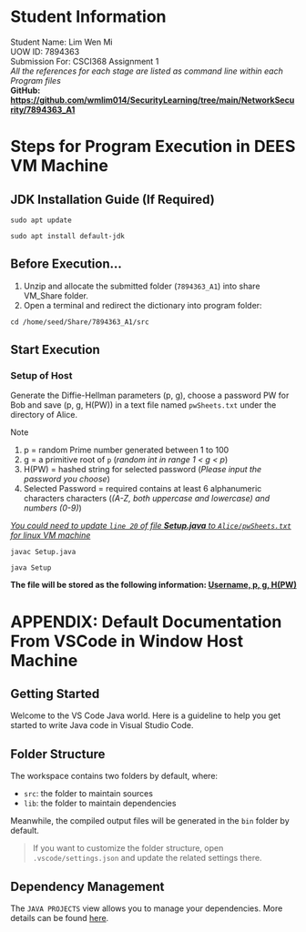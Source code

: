 # Student Information
Student Name: Lim Wen Mi<br/>
UOW ID: 7894363<br/>
Submission For: CSCI368 Assignment 1<br/>
*All the references for each stage are listed as command line within each Program files*<br/>
**GitHub: https://github.com/wmlim014/SecurityLearning/tree/main/NetworkSecurity/7894363_A1**

# Steps for Program Execution in DEES VM Machine
## JDK Installation Guide (If Required)
```
sudo apt update
```
```
sudo apt install default-jdk
```

## Before Execution...
1. Unzip and allocate the submitted folder (`7894363_A1`) into share VM_Share folder.
2. Open a terminal and redirect the dictionary into program folder: 
```
cd /home/seed/Share/7894363_A1/src
```

## Start Execution
### Setup of Host
Generate the Diffie-Hellman parameters (p, g), choose a password PW for Bob and save (p, g, H(PW)) in 
a text file named `pwSheets.txt` under the directory of Alice.
> [!NOTE]
> 1. p = random Prime number generated between 1 to 100<br/>
> 2. g = a primitive root of `p` (*random int in range 1 < g < p*)<br/>
> 3. H(PW) = hashed string for selected password (*Please input the password you choose*)<br/>
> 4. Selected Password = required contains at least 6 alphanumeric characters characters (*(A-Z, both uppercase and lowercase) and numbers (0-9)*)

*<ins>You could need to update `line 20` of file <b>Setup.java</b> to `Alice/pwSheets.txt` for linux VM machine</ins>*
```
javac Setup.java
```
```
java Setup
```
**The file will be stored as the following information: <ins>Username, p, g, H(PW)</ins>**

# APPENDIX: Default Documentation From VSCode in Window Host Machine
## Getting Started

Welcome to the VS Code Java world. Here is a guideline to help you get started to write Java code in Visual Studio Code.

## Folder Structure

The workspace contains two folders by default, where:

- `src`: the folder to maintain sources
- `lib`: the folder to maintain dependencies

Meanwhile, the compiled output files will be generated in the `bin` folder by default.

> If you want to customize the folder structure, open `.vscode/settings.json` and update the related settings there.

## Dependency Management

The `JAVA PROJECTS` view allows you to manage your dependencies. More details can be found [here](https://github.com/microsoft/vscode-java-dependency#manage-dependencies).